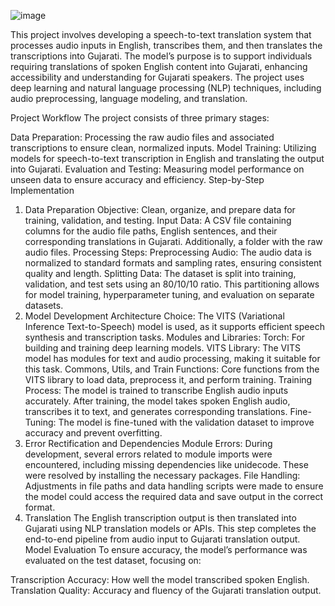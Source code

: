 ![image](https://github.com/user-attachments/assets/02ed40c9-54ff-475f-8435-2403405f3d53)

This project involves developing a speech-to-text translation system that processes audio inputs in English, transcribes them, and then translates the transcriptions into Gujarati. The model’s purpose is to support individuals requiring translations of spoken English content into Gujarati, enhancing accessibility and understanding for Gujarati speakers. The project uses deep learning and natural language processing (NLP) techniques, including audio preprocessing, language modeling, and translation.

Project Workflow
The project consists of three primary stages:

Data Preparation: Processing the raw audio files and associated transcriptions to ensure clean, normalized inputs.
Model Training: Utilizing models for speech-to-text transcription in English and translating the output into Gujarati.
Evaluation and Testing: Measuring model performance on unseen data to ensure accuracy and efficiency.
Step-by-Step Implementation
1. Data Preparation
Objective: Clean, organize, and prepare data for training, validation, and testing.
Input Data: A CSV file containing columns for the audio file paths, English sentences, and their corresponding translations in Gujarati. Additionally, a folder with the raw audio files.
Processing Steps:
Preprocessing Audio: The audio data is normalized to standard formats and sampling rates, ensuring consistent quality and length.
Splitting Data: The dataset is split into training, validation, and test sets using an 80/10/10 ratio. This partitioning allows for model training, hyperparameter tuning, and evaluation on separate datasets.
2. Model Development
Architecture Choice: The VITS (Variational Inference Text-to-Speech) model is used, as it supports efficient speech synthesis and transcription tasks.
Modules and Libraries:
Torch: For building and training deep learning models.
VITS Library: The VITS model has modules for text and audio processing, making it suitable for this task.
Commons, Utils, and Train Functions: Core functions from the VITS library to load data, preprocess it, and perform training.
Training Process:
The model is trained to transcribe English audio inputs accurately. After training, the model takes spoken English audio, transcribes it to text, and generates corresponding translations.
Fine-Tuning: The model is fine-tuned with the validation dataset to improve accuracy and prevent overfitting.
3. Error Rectification and Dependencies
Module Errors: During development, several errors related to module imports were encountered, including missing dependencies like unidecode. These were resolved by installing the necessary packages.
File Handling: Adjustments in file paths and data handling scripts were made to ensure the model could access the required data and save output in the correct format.
4. Translation
The English transcription output is then translated into Gujarati using NLP translation models or APIs. This step completes the end-to-end pipeline from audio input to Gujarati translation output.
Model Evaluation
To ensure accuracy, the model’s performance was evaluated on the test dataset, focusing on:

Transcription Accuracy: How well the model transcribed spoken English.
Translation Quality: Accuracy and fluency of the Gujarati translation output.
